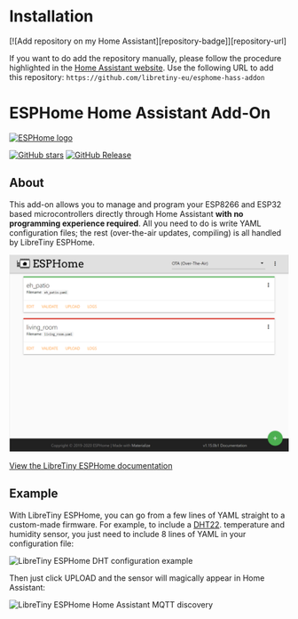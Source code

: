 # Installation

[![Add repository on my Home Assistant][repository-badge]][repository-url]

If you want to do add the repository manually, please follow the procedure highlighted in the [Home Assistant website](https://home-assistant.io/hassio/installing_third_party_addons). Use the following URL to add this repository: `https://github.com/libretiny-eu/esphome-hass-addon`


# ESPHome Home Assistant Add-On

[![ESPHome logo](https://raw.githubusercontent.com/esphome/hassio/main/esphome-dev/logo.png)](https://docs.libretiny.eu/docs/projects/esphome/)

[![GitHub stars](https://img.shields.io/github/stars/kuba2k2/libretiny-esphome.svg?style=social&label=Star&maxAge=2592000)](https://github.com/kuba2k2/libretiny-esphome)
[![GitHub Release][releases-shield]][releases]

## About

This add-on allows you to manage and program your ESP8266 and ESP32 based microcontrollers
directly through Home Assistant **with no programming experience required**. All you need to do
is write YAML configuration files; the rest (over-the-air updates, compiling) is all
handled by LibreTiny ESPHome.

<p align="center">
<img title="LibreTiny ESPHome dashboard screenshot" src="https://raw.githubusercontent.com/esphome/hassio/main/esphome-dev/images/screenshot.png" width="700px"></img>
</p>

[View the LibreTiny ESPHome documentation](https://docs.libretiny.eu/docs/projects/esphome/)

## Example

With LibreTiny ESPHome, you can go from a few lines of YAML straight to a custom-made
firmware. For example, to include a [DHT22][dht22].
temperature and humidity sensor, you just need to include 8 lines of YAML
in your configuration file:

<img title="LibreTiny ESPHome DHT configuration example" src="https://raw.githubusercontent.com/esphome/hassio/main/esphome-dev/images/dht-example.png" width="500px"></img>

Then just click UPLOAD and the sensor will magically appear in Home Assistant:

<img title="LibreTiny ESPHome Home Assistant MQTT discovery" src="https://raw.githubusercontent.com/esphome/hassio/main/esphome-dev/images/temperature-humidity.png" width="600px"></img>

[dht22]: https://esphome.io/components/sensor/dht.html
[releases-shield]: https://img.shields.io/github/v/release/kuba2k2/libretiny-esphome.svg
[releases]: https://github.com/kuba2k2/libretiny-esphome/releases
